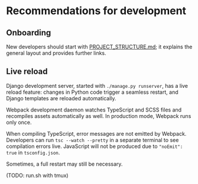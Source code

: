 # Recommendations for development

## Onboarding

New developers should start with [PROJECT_STRUCTURE.md](PROJECT_STRUCTURE.md); it explains the general layout and provides further links.

## Live reload

Django development server, started with `./manage.py runserver`, has a live reload feature: changes in Python code trigger a seamless restart, and Django templates are reloaded automatically.

Webpack development daemon watches TypeScript and SCSS files and recompiles assets automatically as well. In production mode, Webpack runs only once.

When compiling TypeScript, error messages are not emitted by Webpack. Developers can run `tsc --watch --pretty` in a separate terminal to see compilation errors live. JavaScript will not be produced due to `"noEmit": true` in `tsconfig.json`.

Sometimes, a full restart may still be necessary.

(TODO: run.sh with tmux)
